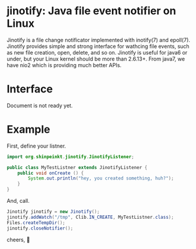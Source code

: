 jinotify: Java file event notifier on Linux
==================================
Jinotify is a file change notificator implemented with inotify(7) and epoll(7). Jinotify provides simple and strong interface for wathcing file events, such as new file creation, open, delete, and so on. Jinotify is useful for java6 or under, but your Linux kernel should be more than 2.6.13+. From java7, we have nio2 which is providing much better APIs.

Interface
===============
Document is not ready yet.


Example
===============
First, define your listner.

```java
import org.shinpeinkt.jinotify.JinotifyListener;

public class MyTestListner extends JinotifyListener {
    public void onCreate () {
        System.out.println("hey, you created something, huh?");
    }
}
```

And, call. 

```java
Jinotify jinotify = new Jinotify();
jinotify.addWatch("/tmp", Clib.IN_CREATE, MyTestListner.class);
Files.createTempDir();
jinotify.closeNotifier();
```

cheers, :beers:
